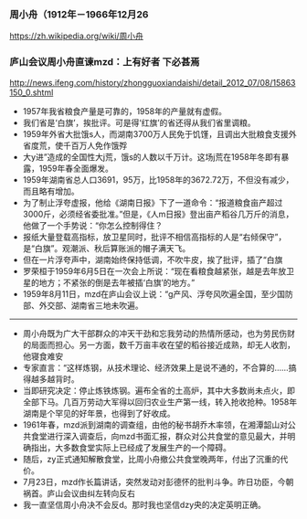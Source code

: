 ### 周小舟（1912年－1966年12月26
https://zh.wikipedia.org/wiki/周小舟
### 庐山会议周小舟直谏mzd：上有好者 下必甚焉
http://news.ifeng.com/history/zhongguoxiandaishi/detail_2012_07/08/15863150_0.shtml
- 1957年我省粮食产量是可靠的，1958年的产量就有虚假。
- 我们省是‘白旗’，挨批评。可是得‘红旗’的省还得从我们省里调粮。
- 1959年外省大批饿s人，而湖南3700万人民免于饥馑，且调出大批粮食支援外省度荒，使千百万人免作饿殍
- 大y进”造成的全国性大j荒，饿s的人数以千万计。这场j荒在1958年冬即有暴露，1959年春全面爆发。
- 1959年湖南省总人口3691，95万，比1958年的3672.72万，不但没有减少，而且略有增加。
- 为了制止浮夸虚报，他给《湖南日报》下了一道命令：“报道粮食亩产超过3000斤，必须经省委批准。”但是，《人m日报》登出亩产稻谷几万斤的消息，他做了一个手势说：“你怎么控制得住？
- 报纸大量登载高指标，放卫星同时，批评不相信高指标的人是“右倾保守”，是“白旗”。观潮派、秋后算账派的帽子满天飞。
- 但在一片浮夸声中，湖南始终保持低调，不吹牛皮，挨了批评，插了“白旗
- 罗荣桓于1959年6月5日在一次会上所说：“现在看粮食越紧张，越是去年放卫星的地方；不紧张的倒是去年被插‘白旗’的地方。”
- 1959年8月11日，mzd在庐山会议上说：“g产风、浮夸风吹遍全国，至少国防部、外交部、湖南省三地未吹遍。
---
- 周小舟既为广大干部群众的冲天干劲和忘我劳动的热情所感动，也为劳民伤财的局面而担心。另一方面，数千万亩丰收在望的稻谷接近成熟，却无人收割，他寝食难安
- 专家直言：“这样炼钢，从技术理论、经济效果上是说不通的，不合算的……搞得越多越背时。
- 当即研究决定：停止炼铁炼钢。遍布全省的土高炉，其中大多数尚未点火，即全部下马。几百万劳动大军得以回归农业生产第一线，转入抢收抢种。1958年湖南是个罕见的好年景，也得到了好收成。
- 1961年春，mzd派到湖南的调查组，由他的秘书胡乔木率领，在湘潭韶山对公共食堂进行深入调查后，向mzd书面汇报，群众对公共食堂的意见最大，并明确指出，大多数食堂实际上已经成了发展生产的一个障碍。
- 随后，zy正式通知解散食堂，比周小舟撤公共食堂晚两年，付出了沉重的代价。
- 7月23日，mzd作长篇讲话，突然发动对彭德怀的批判斗争。昨日功臣，今朝祸首。庐山会议由纠左转向反右
- 我一直坚信周小舟决不会反d。那时我也坚信dzy央的决定英明正确。
